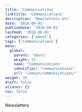 ```yaml
---
title: 'Communications'
linktitle: 'Communications'
description: 'Newsletters etc'
date: '2018-09-01'
publishdate: '2018-09-01'
lastmod: '2018-09-01'
categories: ['about']
tags: ['Communications']
menu:
  global:
    parent: 'about'
    weight: 32
    name: "Communications"
    identifier: "communications"
    url: "/about/communications/"
weight: 30
draft: false
aliases: []
toc: false
---
```


Newsletters